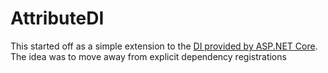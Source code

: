 # AttributeDI

This started off as a simple extension to the [DI provided by ASP.NET Core](https://docs.microsoft.com/en-us/aspnet/core/fundamentals/dependency-injection?view=aspnetcore-3.1). The idea was to move away from explicit dependency registrations  